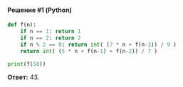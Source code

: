 #### Решение #1 (Python)
```python
def f(n):
	if n == 1: return 1
	if n == 2: return 2
	if n % 2 == 0: return int( (7 * n + f(n-3)) / 9 )
	return int( (5 * n + f(n-1) + f(n-2)) / 7 )

print(f(50))
```
**Ответ:** 43.
